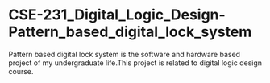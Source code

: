 # CSE-231_Digital_Logic_Design-Pattern_based_digital_lock_system
Pattern based digital lock system is the software and hardware based project of my undergraduate life.This project is related to digital logic design course.
